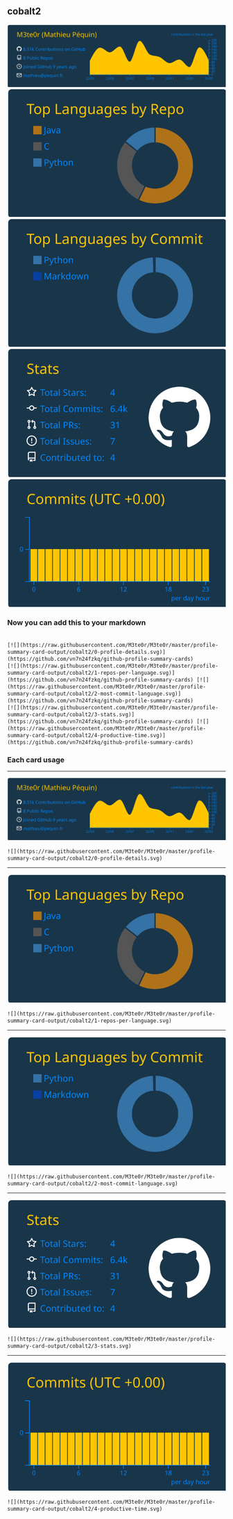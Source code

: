 ## cobalt2

[![](./0-profile-details.svg)](https://github.com/vn7n24fzkq/github-profile-summary-cards)
[![](./1-repos-per-language.svg)](https://github.com/vn7n24fzkq/github-profile-summary-cards) [![](./2-most-commit-language.svg)](https://github.com/vn7n24fzkq/github-profile-summary-cards)
[![](./3-stats.svg)](https://github.com/vn7n24fzkq/github-profile-summary-cards) [![](./4-productive-time.svg)](https://github.com/vn7n24fzkq/github-profile-summary-cards)
### Now you can add this to your markdown
```

[![](https://raw.githubusercontent.com/M3te0r/M3te0r/master/profile-summary-card-output/cobalt2/0-profile-details.svg)](https://github.com/vn7n24fzkq/github-profile-summary-cards)
[![](https://raw.githubusercontent.com/M3te0r/M3te0r/master/profile-summary-card-output/cobalt2/1-repos-per-language.svg)](https://github.com/vn7n24fzkq/github-profile-summary-cards) [![](https://raw.githubusercontent.com/M3te0r/M3te0r/master/profile-summary-card-output/cobalt2/2-most-commit-language.svg)](https://github.com/vn7n24fzkq/github-profile-summary-cards)
[![](https://raw.githubusercontent.com/M3te0r/M3te0r/master/profile-summary-card-output/cobalt2/3-stats.svg)](https://github.com/vn7n24fzkq/github-profile-summary-cards) [![](https://raw.githubusercontent.com/M3te0r/M3te0r/master/profile-summary-card-output/cobalt2/4-productive-time.svg)](https://github.com/vn7n24fzkq/github-profile-summary-cards)

```

### Each card usage
---

![](./0-profile-details.svg)

```
![](https://raw.githubusercontent.com/M3te0r/M3te0r/master/profile-summary-card-output/cobalt2/0-profile-details.svg)
```

    

---

![](./1-repos-per-language.svg)

```
![](https://raw.githubusercontent.com/M3te0r/M3te0r/master/profile-summary-card-output/cobalt2/1-repos-per-language.svg)
```

    

---

![](./2-most-commit-language.svg)

```
![](https://raw.githubusercontent.com/M3te0r/M3te0r/master/profile-summary-card-output/cobalt2/2-most-commit-language.svg)
```

    

---

![](./3-stats.svg)

```
![](https://raw.githubusercontent.com/M3te0r/M3te0r/master/profile-summary-card-output/cobalt2/3-stats.svg)
```

    

---

![](./4-productive-time.svg)

```
![](https://raw.githubusercontent.com/M3te0r/M3te0r/master/profile-summary-card-output/cobalt2/4-productive-time.svg)
```

    
